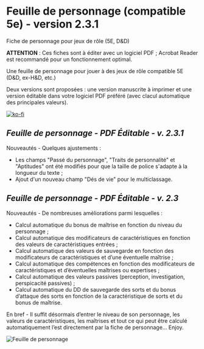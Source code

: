 # Feuille de personnage (compatible 5e) - version 2.3.1
Fiche de personnage pour jeux de rôle (5E, D&amp;D)

**ATTENTION** : Ces fiches sont à éditer avec un logiciel PDF ; Acrobat Reader est recommandé pour un fonctionnement optimal.

Une feuille de personnage pour jouer à des jeux de rôle compatible 5E (D&D, ex-H&D, etc.)

Deux versions sont proposées : une version manuscrite à imprimer et une version éditable dans votre logiciel PDF préféré (avec clacul automatique des principales valeurs).

[![ko-fi](https://ko-fi.com/img/githubbutton_sm.svg)](https://ko-fi.com/X8X047X1L)

## _Feuille de personnage - PDF Éditable - v. 2.3.1_

Nouveautés -
Quelques ajustements :
- Les champs "Passé du personnage", "Traits de personnalité" et "Aptitudes" ont été modifiés pour que la taille de police s'adapte à la longueur du texte ;
- Ajout d'un nouveau champ "Dés de vie" pour le multiclassage.

## _Feuille de personnage - PDF Éditable - v. 2.3_

Nouveautés -
De nombreuses améliorations parmi lesquelles :
- Calcul automatique du bonus de maîtrise en fonction du niveau du personnage ;
- Calcul automatique des modificateurs de caractéristiques en fonction des valeurs de caractéristiques entrées ;
- Calcul automatique des valeurs de sauvegarde en fonction des modificateurs de caractéristiques et d’une éventuelle maîtrise ;
- Calcul automatique des compétences en fonction des modificateurs de caractéristiques et d’éventuelles maîtrises ou expertises ;
- Calcul automatique des valeurs passives (perception, investigation, perspicacité passives) ;
- Calcul automatique du DD de sauvegarde des sorts et du bonus d’attaque des sorts en fonction de la caractéristique de sorts et du bonus de maîtrise.

En bref -
Il suffit désormais d’entrer le niveau de son personnage, les valeurs de caractéristiques, les maîtrises et tout ce qui peut être calculé automatiquement l’est directement par la fiche de personnage… Enjoy.

![Feuille de personnage](https://nsa40.casimages.com/img/2021/05/08/210508090144712125.jpg)
